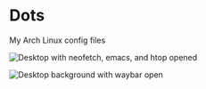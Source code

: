 # Dots

My Arch Linux config files

![Desktop with neofetch, emacs, and htop opened](https://github.com/user-attachments/assets/56ea97e1-3c87-46d0-8aea-1a80450b0aec)

![Desktop background with waybar open](https://github.com/user-attachments/assets/34dae5a3-1be8-4b76-a23b-eb57748fd990)
